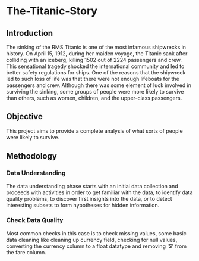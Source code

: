 # The-Titanic-Story
## Introduction
The sinking of the RMS Titanic is one of the most infamous shipwrecks in history.  On April 15, 1912, during her maiden voyage, the Titanic sank after colliding with an iceberg, killing 1502 out of 2224 passengers and crew. This sensational tragedy shocked the international community and led to better safety regulations for ships. One of the reasons that the shipwreck led to such loss of life was that there were not enough lifeboats for the passengers and crew. Although there was some element of luck involved in surviving the sinking, some groups of people were more likely to survive than others, such as women, children, and the upper-class passengers.

## Objective
This project aims to provide a complete analysis of what sorts of people were likely to survive.

## Methodology
### Data Understanding
The data understanding phase starts with an initial data collection and proceeds with activities in order to get familiar with the data, to identify data quality problems, to discover first insights into the data, or to detect interesting subsets to form hypotheses for hidden information.

### Check Data Quality
Most common checks in this case is to check missing values, some basic data cleaning like cleaning up currency field, checking for null values, converting the currency column to a float datatype and removing '$' from the fare column.

 